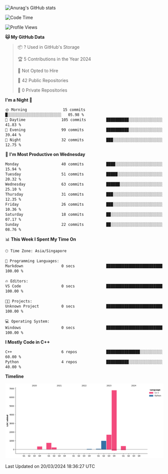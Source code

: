 ![Anurag's GitHub stats](https://github-readme-stats.vercel.app/api?username=OnePointFive99&show_icons=true&theme=transparent)

<!--START_SECTION:waka-->
![Code Time](http://img.shields.io/badge/Code%20Time-77%20hrs%2033%20mins-blue)

![Profile Views](http://img.shields.io/badge/Profile%20Views-0-blue)

**🐱 My GitHub Data** 

> 📦 ? Used in GitHub's Storage 
 > 
> 🏆 5 Contributions in the Year 2024
 > 
> 🚫 Not Opted to Hire
 > 
> 📜 42 Public Repositories 
 > 
> 🔑 0 Private Repositories 
 > 
**I'm a Night 🦉** 

```text
🌞 Morning                15 commits          █░░░░░░░░░░░░░░░░░░░░░░░░   05.98 % 
🌆 Daytime                105 commits         ██████████░░░░░░░░░░░░░░░   41.83 % 
🌃 Evening                99 commits          ██████████░░░░░░░░░░░░░░░   39.44 % 
🌙 Night                  32 commits          ███░░░░░░░░░░░░░░░░░░░░░░   12.75 % 
```
📅 **I'm Most Productive on Wednesday** 

```text
Monday                   40 commits          ████░░░░░░░░░░░░░░░░░░░░░   15.94 % 
Tuesday                  51 commits          █████░░░░░░░░░░░░░░░░░░░░   20.32 % 
Wednesday                63 commits          ██████░░░░░░░░░░░░░░░░░░░   25.10 % 
Thursday                 31 commits          ███░░░░░░░░░░░░░░░░░░░░░░   12.35 % 
Friday                   26 commits          ███░░░░░░░░░░░░░░░░░░░░░░   10.36 % 
Saturday                 18 commits          ██░░░░░░░░░░░░░░░░░░░░░░░   07.17 % 
Sunday                   22 commits          ██░░░░░░░░░░░░░░░░░░░░░░░   08.76 % 
```


📊 **This Week I Spent My Time On** 

```text
🕑︎ Time Zone: Asia/Singapore

💬 Programming Languages: 
Markdown                 0 secs              █████████████████████████   100.00 % 

🔥 Editors: 
VS Code                  0 secs              █████████████████████████   100.00 % 

🐱‍💻 Projects: 
Unknown Project          0 secs              █████████████████████████   100.00 % 

💻 Operating System: 
Windows                  0 secs              █████████████████████████   100.00 % 
```

**I Mostly Code in C++** 

```text
C++                      6 repos             ███████████████░░░░░░░░░░   60.00 % 
Python                   4 repos             ██████████░░░░░░░░░░░░░░░   40.00 % 
```



**Timeline**

![Lines of Code chart](https://raw.githubusercontent.com/OnePointFive99/OnePointFive99/main/assets/bar_graph.png)


 Last Updated on 20/03/2024 18:36:27 UTC
<!--END_SECTION:waka-->

  
